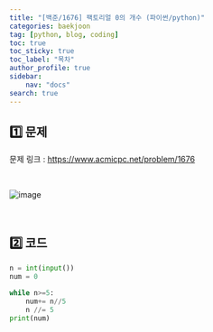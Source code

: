 ```yaml
---
title: "[백준/1676] 팩토리얼 0의 개수 (파이썬/python)"
categories: baekjoon
tag: [python, blog, coding]
toc: true
toc_sticky: true
toc_label: "목차"
author_profile: true
sidebar:
    nav: "docs"
search: true
---
```


## 1️⃣ 문제

문제 링크 : <a href="https://www.acmicpc.net/problem/1676" target="_blank">https://www.acmicpc.net/problem/1676</a>

<br/>

![image](https://user-images.githubusercontent.com/52556486/180926000-4b74e425-be7d-40c4-ae52-5ec859993909.png)

<br/>

## 2️⃣ 코드

```python
n = int(input())
num = 0

while n>=5:
    num+= n//5
    n //= 5
print(num)
```
